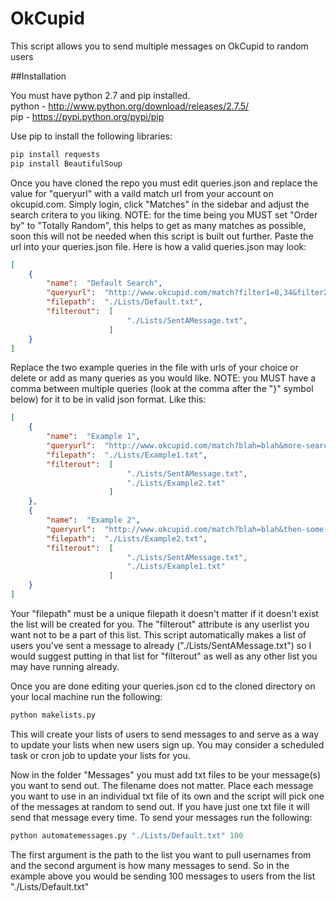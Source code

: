 OkCupid
=======

This script allows you to send multiple messages on OkCupid to random users

##Installation

You must have python 2.7 and pip installed.  
python - http://www.python.org/download/releases/2.7.5/  
pip - https://pypi.python.org/pypi/pip  
  
Use pip to install the following libraries:
```bash
pip install requests
pip install BeautifulSoup
```

Once you have cloned the repo you must edit queries.json and replace the value for "queryurl" with a vaild match url from your account on okcupid.com. Simply login, click "Matches" in the sidebar and adjust the search critera to you liking. NOTE: for the time being you MUST set "Order by" to "Totally Random", this helps to get as many matches as possible, soon this will not be needed when this script is built out further. Paste the url into your queries.json file.
Here is how a valid queries.json may look:

```json
[
    {
        "name":  "Default Search",
        "queryurl":  "http://www.okcupid.com/match?filter1=0,34&filter2=2,18,35&filter3=3,50&filter4=5,31536000&filter5=1,1&filter6=35,0&filter7=25,4000,10000&locid=0&timekey=1&matchOrderBy=RANDOM&custom_search=0&fromWhoOnline=0&mygender=m&update_prefs=1&sort_type=0&sa=1&using_saved_search=",
        "filepath":  "./Lists/Default.txt",
        "filterout":  [
                          "./Lists/SentAMessage.txt",
                      ]
    }
]
```

Replace the two example queries in the file with urls of your choice or delete or add as many queries as you would like. NOTE: you MUST have a comma between multiple queries (look at the comma after the "}" symbol below) for it to be in valid json format. Like this:

```json
[
    {
        "name":  "Example 1",
        "queryurl":  "http://www.okcupid.com/match?blah=blah&more-search-parameters-here",
        "filepath":  "./Lists/Example1.txt",
        "filterout":  [
                          "./Lists/SentAMessage.txt",
                          "./Lists/Example2.txt"
                      ]
    },
    {
        "name":  "Example 2",
        "queryurl":  "http://www.okcupid.com/match?blah=blah&then-some-more-search-parameters-here",
        "filepath":  "./Lists/Example2.txt",
        "filterout":  [
                          "./Lists/SentAMessage.txt",
                          "./Lists/Example1.txt"
                      ]
    }
]
```

Your "filepath" must be a unique filepath it doesn't matter if it doesn't exist the list will be created for you. The "filterout" attribute is any userlist you want not to be a part of this list. This script automatically makes a list of users you've sent a message to already ("./Lists/SentAMessage.txt") so I would suggest putting in that list for "filterout" as well as any other list you may have running already.

Once you are done editing your queries.json cd to the cloned directory on your local machine run the following:

```Python
python makelists.py
```

This will create your lists of users to send messages to and serve as a way to update your lists when new users sign up. You may consider a scheduled task or cron job to update your lists for you.

Now in the folder "Messages" you must add txt files to be your message(s) you want to send out. The filename does not matter. Place each message you want to use in an individual txt file of its own and the script will pick one of the messages at random to send out. If you have just one txt file it will send that message every time.
To send your messages run the following:

```Python
python automatemessages.py "./Lists/Default.txt" 100
```

The first argument is the path to the list you want to pull usernames from and the second argument is how many messages to send.
So in the example above you would be sending 100 messages to users from the list "./Lists/Default.txt"


